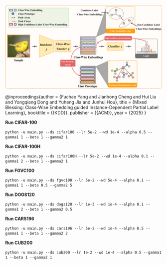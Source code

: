 ![framework](resources/framework.png)

@inproceedings{author = {Fuchao Yang and Jianhong Cheng and Hui Liu and Yongqiang Dong and Yuheng Jia and Junhui Hou}, title = {Mixed Blessing: Class-Wise Embedding guided
Instance-Dependent Partial Label Learning}, booktitle = {{KDD}}, publisher = {{ACM}}, year = {2025} }

**Run CIFAR-100**

```
python -u main.py --ds cifar100 --lr 5e-2 --wd 1e-4 --alpha 0.5 --gamma1 1 --beta 1 --gamma2 1
```

**Run CIFAR-100H**

```
python -u main.py --ds cifar100H --lr 5e-2 --wd 1e-4 --alpha 0.1 --gamma1 2 --beta 1 --gamma2 1
```

**Run FGVC100**

```
python -u main.py --ds fgvc100 --lr 5e-2 --wd 5e-4 --alpha 0.1 --gamma1 1 --beta 0.5 --gamma2 5
```

**Run DOGS120**

```
python -u main.py --ds dogs120 --lr 1e-3 --wd 1e-4 --alpha 0.1 --gamma1 2 --beta 1 --gamma2 0.5
```

**Run CARS196**

```
python -u main.py --ds cars196 --lr 5e-2 --wd 1e-4 --alpha 0.5 --gamma1 1 --beta 1 --gamma2 2
```

**Run CUB200**

```
python -u main.py --ds cub200 --lr 1e-2 --wd 1e-4 --alpha 0.5 --gamma1 1 --beta 1 --gamma2 1
```
